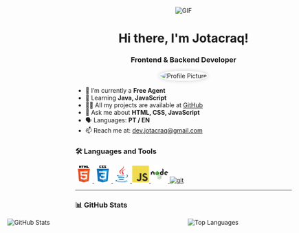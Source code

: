 <p align="center">
  <img src="https://i.pinimg.com/originals/06/00/fd/0600fd7e487877caf3d82bd268e8ccf7.gif" alt="GIF" width="400"/>
</p>

<h1 align="center">Hi there, I'm Jotacraq!</h1>
<h3 align="center">Frontend & Backend Developer</h3>

<p align="center">
  <img src="https://i.pinimg.com/736x/91/b7/75/91b7752735d39fee563702543b548ba8.jpg" alt="Profile Picture" width="150" style="border-radius: 50%; border: 3px solid #fff; box-shadow: 0 0 10px rgba(0, 0, 0, 0.2);"/>
</p>

 - 🔭 I’m currently a **Free Agent**<br>
 - 🌱 Learning **Java, JavaScript**<br>
 - 👨‍💻 All my projects are available at <a href="https://github.com/jotacraq" target="_blank">GitHub</a><br>
 - 💬 Ask me about **HTML, CSS, JavaScript**<br>
 - 🗣️ Languages: **PT / EN**<br>
 - 📫 Reach me at: <a href="mailto:dev.jotacraq@gmail.com">dev.jotacraq@gmail.com</a>

### 🛠️ Languages and Tools

<p align="left">
  <a href="https://www.w3.org/html/" target="_blank" rel="noreferrer">
    <img src="https://raw.githubusercontent.com/devicons/devicon/master/icons/html5/html5-original-wordmark.svg" alt="html5" width="40" height="40"/>
  </a>
  <a href="https://www.w3.org/Style/CSS/" target="_blank" rel="noreferrer">
    <img src="https://raw.githubusercontent.com/devicons/devicon/master/icons/css3/css3-original-wordmark.svg" alt="css3" width="40" height="40"/>
  </a>
  <a href="https://www.java.com" target="_blank" rel="noreferrer">
    <img src="https://raw.githubusercontent.com/devicons/devicon/master/icons/java/java-original.svg" alt="java" width="40" height="40"/>
  </a>
  <a href="https://developer.mozilla.org/en-US/docs/Web/JavaScript" target="_blank" rel="noreferrer">
    <img src="https://raw.githubusercontent.com/devicons/devicon/master/icons/javascript/javascript-original.svg" alt="javascript" width="40" height="40"/>
  </a>
  <a href="https://nodejs.org" target="_blank" rel="noreferrer">
    <img src="https://raw.githubusercontent.com/devicons/devicon/master/icons/nodejs/nodejs-original-wordmark.svg" alt="nodejs" width="40" height="40"/>
  </a>
  <a href="https://git-scm.com/" target="_blank" rel="noreferrer">
    <img src="https://www.vectorlogo.zone/logos/git-scm/git-scm-icon.svg" alt="git" width="40" height="40"/>
  </a>
</p>

---

### 📊 GitHub Stats

<div style="display: flex; justify-content: center; gap: 20px;">
  <img src="https://github-readme-stats.vercel.app/api?username=jotacraq&show_icons=true&count_private=true&theme=dark&hide_title=true&bg_color=1e1e1e&text_color=F4A300" alt="GitHub Stats" width="400px" height="200px" />
  <img src="https://github-readme-stats.vercel.app/api/top-langs/?username=jotacraq&theme=dark&bg_color=1e1e1e&text_color=F4A300" alt="Top Languages" width="400px" height="200px" />
</div> 








